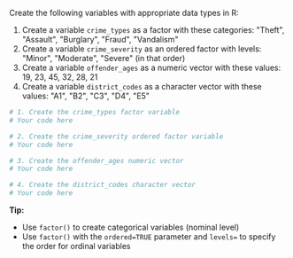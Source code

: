 Create the following variables with appropriate data types in R:

1. Create a variable `crime_types` as a factor with these categories: "Theft", "Assault", "Burglary", "Fraud", "Vandalism"
2. Create a variable `crime_severity` as an ordered factor with levels: "Minor", "Moderate", "Severe" (in that order)
3. Create a variable `offender_ages` as a numeric vector with these values: 19, 23, 45, 32, 28, 21
4. Create a variable `district_codes` as a character vector with these values: "A1", "B2", "C3", "D4", "E5"

```R
# 1. Create the crime_types factor variable
# Your code here

# 2. Create the crime_severity ordered factor variable
# Your code here

# 3. Create the offender_ages numeric vector
# Your code here

# 4. Create the district_codes character vector
# Your code here

```

**Tip:**
- Use `factor()` to create categorical variables (nominal level)
- Use `factor()` with the `ordered=TRUE` parameter and `levels=` to specify the order for ordinal variables